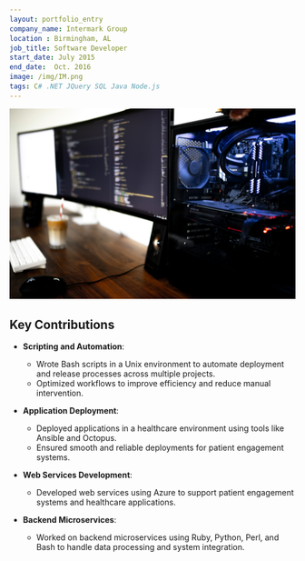 ```yaml
---
layout: portfolio_entry
company_name: Intermark Group
location : Birmingham, AL
job_title: Software Developer
start_date: July 2015
end_date:  Oct. 2016
image: /img/IM.png
tags: C# .NET JQuery SQL Java Node.js 
---
```


<img src="/assets/img/caspar-camille-rubin-7SDoly3FV_0-unsplash.jpg" alt="Portfolio Item" style="max-width: 100%; height: auto;">


## Key Contributions

- **Scripting and Automation**:
  - Wrote Bash scripts in a Unix environment to automate deployment and release processes across multiple projects.
  - Optimized workflows to improve efficiency and reduce manual intervention.

- **Application Deployment**:
  - Deployed applications in a healthcare environment using tools like Ansible and Octopus.
  - Ensured smooth and reliable deployments for patient engagement systems.

- **Web Services Development**:
  - Developed web services using Azure to support patient engagement systems and healthcare applications.

- **Backend Microservices**:
  - Worked on backend microservices using Ruby, Python, Perl, and Bash to handle data processing and system integration.
